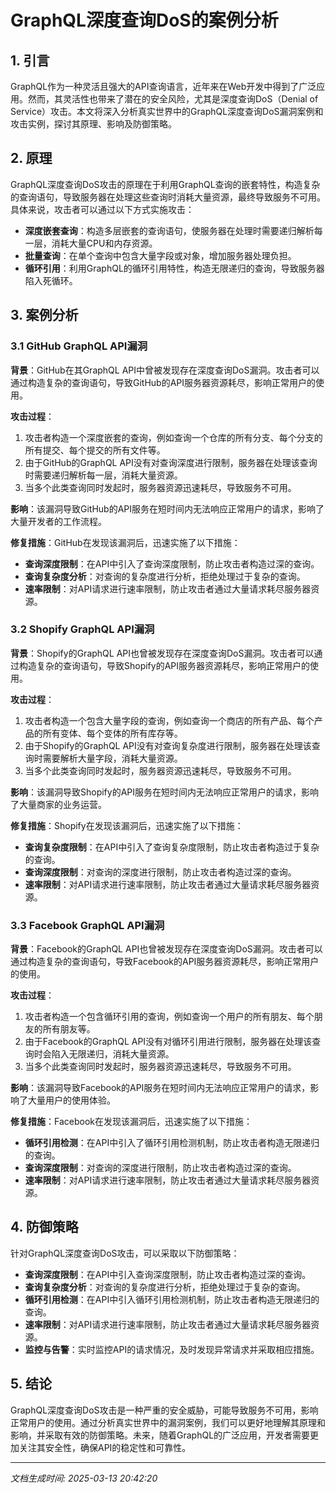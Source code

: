 # GraphQL深度查询DoS的案例分析

## 1. 引言

GraphQL作为一种灵活且强大的API查询语言，近年来在Web开发中得到了广泛应用。然而，其灵活性也带来了潜在的安全风险，尤其是深度查询DoS（Denial of Service）攻击。本文将深入分析真实世界中的GraphQL深度查询DoS漏洞案例和攻击实例，探讨其原理、影响及防御策略。

## 2. 原理

GraphQL深度查询DoS攻击的原理在于利用GraphQL查询的嵌套特性，构造复杂的查询语句，导致服务器在处理这些查询时消耗大量资源，最终导致服务不可用。具体来说，攻击者可以通过以下方式实施攻击：

- **深度嵌套查询**：构造多层嵌套的查询语句，使服务器在处理时需要递归解析每一层，消耗大量CPU和内存资源。
- **批量查询**：在单个查询中包含大量字段或对象，增加服务器处理负担。
- **循环引用**：利用GraphQL的循环引用特性，构造无限递归的查询，导致服务器陷入死循环。

## 3. 案例分析

### 3.1 GitHub GraphQL API漏洞

**背景**：GitHub在其GraphQL API中曾被发现存在深度查询DoS漏洞。攻击者可以通过构造复杂的查询语句，导致GitHub的API服务器资源耗尽，影响正常用户的使用。

**攻击过程**：
1. 攻击者构造一个深度嵌套的查询，例如查询一个仓库的所有分支、每个分支的所有提交、每个提交的所有文件等。
2. 由于GitHub的GraphQL API没有对查询深度进行限制，服务器在处理该查询时需要递归解析每一层，消耗大量资源。
3. 当多个此类查询同时发起时，服务器资源迅速耗尽，导致服务不可用。

**影响**：该漏洞导致GitHub的API服务在短时间内无法响应正常用户的请求，影响了大量开发者的工作流程。

**修复措施**：GitHub在发现该漏洞后，迅速实施了以下措施：
- **查询深度限制**：在API中引入了查询深度限制，防止攻击者构造过深的查询。
- **查询复杂度分析**：对查询的复杂度进行分析，拒绝处理过于复杂的查询。
- **速率限制**：对API请求进行速率限制，防止攻击者通过大量请求耗尽服务器资源。

### 3.2 Shopify GraphQL API漏洞

**背景**：Shopify的GraphQL API也曾被发现存在深度查询DoS漏洞。攻击者可以通过构造复杂的查询语句，导致Shopify的API服务器资源耗尽，影响正常用户的使用。

**攻击过程**：
1. 攻击者构造一个包含大量字段的查询，例如查询一个商店的所有产品、每个产品的所有变体、每个变体的所有库存等。
2. 由于Shopify的GraphQL API没有对查询复杂度进行限制，服务器在处理该查询时需要解析大量字段，消耗大量资源。
3. 当多个此类查询同时发起时，服务器资源迅速耗尽，导致服务不可用。

**影响**：该漏洞导致Shopify的API服务在短时间内无法响应正常用户的请求，影响了大量商家的业务运营。

**修复措施**：Shopify在发现该漏洞后，迅速实施了以下措施：
- **查询复杂度限制**：在API中引入了查询复杂度限制，防止攻击者构造过于复杂的查询。
- **查询深度限制**：对查询的深度进行限制，防止攻击者构造过深的查询。
- **速率限制**：对API请求进行速率限制，防止攻击者通过大量请求耗尽服务器资源。

### 3.3 Facebook GraphQL API漏洞

**背景**：Facebook的GraphQL API也曾被发现存在深度查询DoS漏洞。攻击者可以通过构造复杂的查询语句，导致Facebook的API服务器资源耗尽，影响正常用户的使用。

**攻击过程**：
1. 攻击者构造一个包含循环引用的查询，例如查询一个用户的所有朋友、每个朋友的所有朋友等。
2. 由于Facebook的GraphQL API没有对循环引用进行限制，服务器在处理该查询时会陷入无限递归，消耗大量资源。
3. 当多个此类查询同时发起时，服务器资源迅速耗尽，导致服务不可用。

**影响**：该漏洞导致Facebook的API服务在短时间内无法响应正常用户的请求，影响了大量用户的使用体验。

**修复措施**：Facebook在发现该漏洞后，迅速实施了以下措施：
- **循环引用检测**：在API中引入了循环引用检测机制，防止攻击者构造无限递归的查询。
- **查询深度限制**：对查询的深度进行限制，防止攻击者构造过深的查询。
- **速率限制**：对API请求进行速率限制，防止攻击者通过大量请求耗尽服务器资源。

## 4. 防御策略

针对GraphQL深度查询DoS攻击，可以采取以下防御策略：

- **查询深度限制**：在API中引入查询深度限制，防止攻击者构造过深的查询。
- **查询复杂度分析**：对查询的复杂度进行分析，拒绝处理过于复杂的查询。
- **循环引用检测**：在API中引入循环引用检测机制，防止攻击者构造无限递归的查询。
- **速率限制**：对API请求进行速率限制，防止攻击者通过大量请求耗尽服务器资源。
- **监控与告警**：实时监控API的请求情况，及时发现异常请求并采取相应措施。

## 5. 结论

GraphQL深度查询DoS攻击是一种严重的安全威胁，可能导致服务不可用，影响正常用户的使用。通过分析真实世界中的漏洞案例，我们可以更好地理解其原理和影响，并采取有效的防御策略。未来，随着GraphQL的广泛应用，开发者需要更加关注其安全性，确保API的稳定性和可靠性。

---

*文档生成时间: 2025-03-13 20:42:20*
